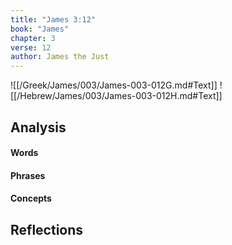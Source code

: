 ```yaml
---
title: "James 3:12"
book: "James"
chapter: 3
verse: 12
author: James the Just
---
```

![[/Greek/James/003/James-003-012G.md#Text]]
![[/Hebrew/James/003/James-003-012H.md#Text]]

## Analysis

#### Words

#### Phrases

#### Concepts

## Reflections
